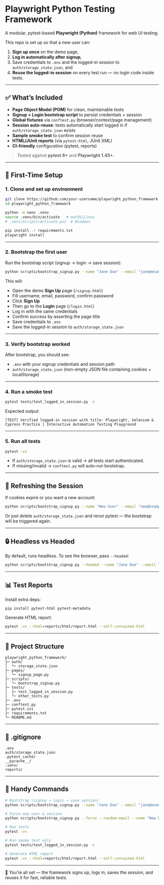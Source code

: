 # Playwright Python Testing Framework

A modular, pytest-based **Playwright (Python)** framework for web UI testing.

This repo is set up so that a new user can:
1. **Sign up once** on the demo page,  
2. **Log in automatically after signup**,  
3. Save credentials to `.env` and the logged-in session to `auth/storage_state.json`, and  
4. **Reuse the logged-in session** on every test run — no login code inside tests.

---

## ✅ What’s Included

- **Page Object Model (POM)** for clean, maintainable tests  
- **Signup + Login bootstrap script** to persist credentials + session  
- **Global fixtures** via `conftest.py` (browser/context/page management)  
- **Session auto-reuse**: tests automatically start logged in if `auth/storage_state.json` exists  
- **Sample smoke test** to confirm session reuse  
- **HTML/JUnit reports** (via `pytest-html`, JUnit XML)  
- **CI-friendly** configuration (pytest, reports)  

> Tested against **pytest 8+** and **Playwright 1.45+**.

---

## 🧭 First-Time Setup

### 1. Clone and set up environment
```bash
git clone https://github.com/your-username/playwright_python_framework.git
cd playwright_python_framework

python -m venv .venv
source .venv/bin/activate   # macOS/Linux
# .venv\Scripts\Activate.ps1  # Windows

pip install -r requirements.txt
playwright install
```

---

### 2. Bootstrap the first user
Run the bootstrap script (signup → login → save session):

```bash
python scripts/bootstrap_signup.py --name "Jane Doe" --email "jane@example.com" --password "StrongPass123"
```

This will:
- Open the demo **Sign Up** page (`/signup.html`)  
- Fill username, email, password, confirm password  
- Click **Sign Up**  
- Then go to the **Login** page (`/login.html`)  
- Log in with the same credentials  
- Confirm success by asserting the page title  
- Save credentials to `.env`  
- Save the logged-in session to `auth/storage_state.json`  

---

### 3. Verify bootstrap worked
After bootstrap, you should see:
- `.env` with your signup credentials and session path  
- `auth/storage_state.json` (non-empty JSON file containing cookies + localStorage)

---

### 4. Run a smoke test
```bash
pytest tests/test_logged_in_session.py -s
```

Expected output:
```
[TEST] Verified logged-in session with title: Playwright, Selenium & Cypress Practice | Interactive Automation Testing Playground
```

---

### 5. Run all tests
```bash
pytest -vv
```

- If `auth/storage_state.json` is valid → all tests start authenticated.  
- If missing/invalid → `conftest.py` will auto-run bootstrap.  

---

## 🔁 Refreshing the Session
If cookies expire or you want a new account:

```bash
python scripts/bootstrap_signup.py --name "New User" --email "new@example.com" --password "AnotherPass123"
```

Or just delete `auth/storage_state.json` and rerun pytest — the bootstrap will be triggered again.

---

## 🔒 Headless vs Headed

By default, runs headless. To see the browser, pass `--headed`:

```bash
python scripts/bootstrap_signup.py --headed --name "Jane Doe" --email "jane@example.com" --password "StrongPass123"
```

---

## 📊 Test Reports

Install extra deps:
```bash
pip install pytest-html pytest-metadata
```

Generate HTML report:
```bash
pytest -vv --html=reports/html/report.html --self-contained-html
```

---

## 🧩 Project Structure

```
playwright_python_framework/
├─ auth/
│  └─ storage_state.json
├─ pages/
│  └─ signup_page.py
├─ scripts/
│  └─ bootstrap_signup.py
├─ tests/
│  ├─ test_logged_in_session.py
│  └─ other_tests.py
├─ .env
├─ conftest.py
├─ pytest.ini
├─ requirements.txt
└─ README.md
```

---

## 🧾 .gitignore

```
.env
auth/storage_state.json
.pytest_cache/
__pycache__/
.venv/
reports/
```

---

## 🔗 Handy Commands

```bash
# Bootstrap (signup → login → save session)
python scripts/bootstrap_signup.py --name "Jane Doe" --email "jane@example.com" --password "StrongPass123"

# Force new user & session
python scripts/bootstrap_signup.py --force --random-email --name "New User" --password 'NewStrongPass!23'

# Run tests
pytest -vv

# Run smoke test only
pytest tests/test_logged_in_session.py -s

# Generate HTML report
pytest -vv --html=reports/html/report.html --self-contained-html
```

---

🎉 You’re all set — the framework signs up, logs in, saves the session, and reuses it for fast, reliable tests.

